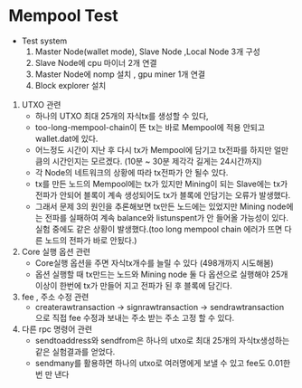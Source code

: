 # Mempool Test

  - Test system 
    1. Master Node(wallet mode), Slave Node ,Local Node 3개 구성
    2. Slave Node에 cpu 마이너 2개 연결
    3. Master Node에 nomp 설치 , gpu miner 1개 연결
    4. Block explorer 설치


1. UTXO 관련
    - 하나의 UTXO 최대 25개의 자식tx를 생성할 수 있다,
    - too-long-mempool-chain이 뜬 tx는 바로 Mempool에 적용 안되고 wallet.dat에 있다.
    - 어느정도 시간이 지난 후 다시 tx가 Mempool에 담기고 tx전파를 하지만 얼만큼의 시간인지는 모르겠다. (10분 ~ 30분 제각각 길게는 24시간까지)
    - 각 Node의 네트워크의 상황에 따라 tx전파가 안 될수 있다.
    - tx를 만든 노드의 Mempool에는 tx가 있지만 Mining이 되는 Slave에는 tx가 전파가 안되어 블록이 계속 생성되어도 tx가 블록에 안담기는 오류가 발생했다.
    - 그래서 문제 3의 원인을 추론해보면 tx만든 노드에는 있었지만 Mining node에는 전파를 실패하여 계속 balance와 listunspent가 안 들어올 가능성이 있다. 실험 중에도 같은 상황이 발생했다.(too long mempool chain 에러가 뜨면 다른 노드의 전파가 바로 안됬다.)
2.	Core 실행 옵션 관련
    - Core실행 옵션을 주면 자식tx개수를 늘릴 수 있다 (498개까지 시도해봄)
    - 옵션 실행할 때 tx만드는 노드와 Mining node 둘 다 옵션으로 실행해야 25개 이상이 한번에 tx가 만들어 지고 전파가 된 후 블록에 담긴다.
3.	fee , 주소 수정 관련
    - createrawtransaction -> signrawtransaction -> sendrawtransaction 으로 직접 fee 수정과 보내는 주소 받는 주소 고정 할 수 있다.
4.	다른  rpc 명령어 관련
    - sendtoaddress와 sendfrom은 하나의 utxo로 최대 25개의 자식tx생성하는 같은 실험결과를 얻었다.
    - sendmany를 활용하면 하나의 utxo로 여러명에게 보낼 수 있고 fee도 0.01한번 만 낸다 
